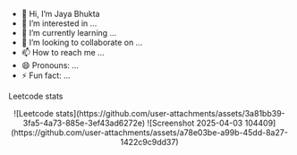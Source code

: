- 👋 Hi, I’m Jaya Bhukta
- 👀 I’m interested in ...
- 🌱 I’m currently learning ...
- 💞️ I’m looking to collaborate on ...
- 📫 How to reach me ...
- 😄 Pronouns: ...
- ⚡ Fun fact: ...

<!---
bhukubabu/bhukubabu is a ✨ special ✨ repository because its `README.md` (this file) appears on your GitHub profile.
You can click the Preview link to take a look at your changes.
--->
Leetcode stats  
<div align="center">
  ![Leetcode stats](https://github.com/user-attachments/assets/3a81bb39-3fa5-4a73-885e-3ef43ad6272e)
  ![Screenshot 2025-04-03 104409](https://github.com/user-attachments/assets/a78e03be-a99b-45dd-8a27-1422c9c9dd37)

</div>
